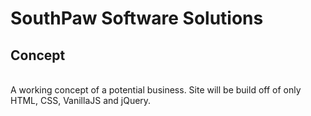 # SouthPaw Software Solutions

## Concept
<br>
A working concept of a potential business. Site will be build off of only HTML, CSS, VanillaJS and jQuery.